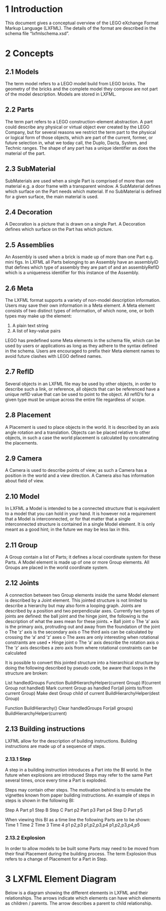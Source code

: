 # 1	Introduction
This document gives a conceptual overview of the LEGO eXchange Format Markup Language (LXFML). 
The details of the format are described in the schema file “lxfmlschema.xsd”.

# 2	Concepts

## 2.1	Models
The term model refers to a LEGO model build from LEGO bricks. 
The geometry of the bricks and the complete model they compose are not part of the model description. Models are stored in LXFML.

## 2.2	Parts
The term part refers to a LEGO construction-element abstraction. 
A part could describe any physical or virtual object ever created by the LEGO Company, 
but for several reasons we restrict the term part to the physical or logical form of those objects, 
which are part of the current, former, or future selection in, what we today call, the Duplo, Dacta, System, and Technic ranges. 
The shape of any part has a unique identifier as does the material of the part.

## 2.3	SubMaterial
SubMaterials are used when a single Part is comprised of more than one material e.g. a door frame with a transparent window. A SubMaterial defines which surface on the Part needs which material. If no SubMaterial is defined for a given surface, the main material is used.

## 2.4	Decoration
A Decoration is a picture that is drawn on a single Part. A Decoration defines which surface on the Part has which picture.

## 2.5	Assemblies
An Assembly is used when a brick is made up of more than one Part e.g. mini figs. In LXFML all Parts belonging to an Assembly have an assemblyID that defines which type of assembly they are part of and an assemblyRefID which is a uniqueness identifier for this instance of the Assembly.

## 2.6	Meta
The LXFML format supports a variety of non-model description information. Users may save their own information in a Meta element. A Meta element consists of two distinct types of information, of which none, one, or both types may make up the element:
1.	A plain text string
2.	A list of key-value pairs

LEGO has predefined some Meta elements in the schema file, which can be used by users or applications as long as they adhere to the syntax defined in the schema. Users are encouraged to prefix their Meta element names to avoid future clashes with LEGO defined names.

## 2.7	RefID
Several objects in an LXFML file may be used by other objects, in order to describe such a link, or reference, all objects that can be referenced have a unique refID value that can be used to point to the object. All refID’s for a given type must be unique across the entire file regardless of scope.

## 2.8	Placement
A Placement is used to place objects in the world. It is described by an axis angle rotation and a translation. Objects can be placed relative to other objects, in such a case the world placement is calculated by concatenating the placements.

## 2.9	Camera
A Camera is used to describe points of view; as such a Camera has a position in the world and a view direction. A Camera also has information about field of view.

## 2.10	Model
In LXFML a Model is intended to be a connected structure that is equivalent to a model that you can hold in your hand. It is however not a requirement that a Model is interconnected, or for that matter that a single interconnected structure is contained in a single Model element. It is only meant as a good hint; in the future we may be less lax in this.

## 2.11	Group
A Group contain a list of Parts; it defines a local coordinate system for these Parts. A Model element is made up of one or more Group elements. All Groups are placed in the world coordinate system.

## 2.12	Joints
A connection between two Group elements inside the same Model element is described by a Joint element. This jointed structure is not limited to describe a hierarchy but may also form a looping graph.
Joints are described by a position and two perpendicular axes. Currently two types of joints are defined: the ball joint and the hinge joint, the following is the description of what the axes mean for these joints.
•	Ball joint
o	The ‘a’ axis is the primary axis, protruding out and away from the foundation of the joint 
o	The ‘z’ axis is the secondary axis
o	The third axis can be calculated by crossing the ‘a’ and ‘z’ axes
o	The axes are only interesting when rotational constraints are used
•	Hinge joint
o	The ‘a’ axis describe the rotation axis
o	The ‘z’ axis describes a zero axis from where rotational constraints can be calculated

It is possible to convert this jointed structure into a hierarchical structure by doing the following described by pseudo code, be aware that loops in the structure are broken:

List handledGroups
Function BuildHierarchyHelper(current Group)
	If(current Group not handled)
		Mark current Group as handled
For(all joints to/from current Group)
			Make dest Group child of current
			BuildHierarchyHelper(dest Group)
			
Function BuildHierarchy()
Clear handledGroups
For(all groups)
		BuildHierarchyHelper(current)

## 2.13	Building instructions
LXFML allow for the description of building instructions. Building instructions are made up of a sequence of steps.

### 2.13.1	Step
A step in a building instruction introduces a Part into the BI world. In the future when explosions are introduced Steps may refer to the same Part several times, once every time a Part is exploded.

Steps may contain other steps. The motivation behind is to emulate the vignettes known from paper building instructions. An example of steps in steps is shown in the following BI:

Step A
	Part p1
Step B
	Step C
		Part p2
		Part p3
	Part p4
Step D
	Part p5


When viewing this BI as a time line the following Parts are to be shown:
  Time 1        Time 2        Time 3        Time 4
  p1            p2,p3         p1,p2,p3,p4   p1,p2,p3,p4,p5

### 2.13.2	Explosion
In order to allow models to be built some Parts may need to be moved from their final Placement during the building process. The term Explosion thus refers to a change of Placement for a Part in Step.

# 3	LXFML Element Diagram
Below is a diagram showing the different elements in LXFML and their relationships. The arrows indicate which elements can have which elements as children / parents. The arrow describes a parent to child relationship.
